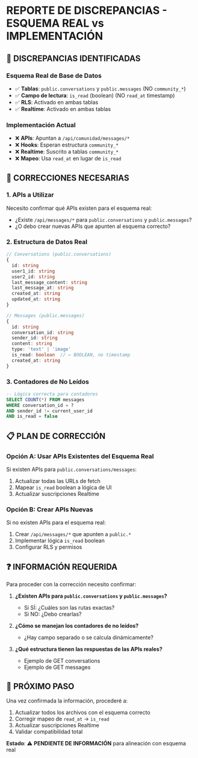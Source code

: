 # REPORTE DE DISCREPANCIAS - ESQUEMA REAL vs IMPLEMENTACIÓN

## 🚨 DISCREPANCIAS IDENTIFICADAS

### **Esquema Real de Base de Datos**
- ✅ **Tablas**: `public.conversations` y `public.messages` (NO `community_*`)
- ✅ **Campo de lectura**: `is_read` (boolean) (NO `read_at` timestamp)
- ✅ **RLS**: Activado en ambas tablas
- ✅ **Realtime**: Activado en ambas tablas

### **Implementación Actual**
- ❌ **APIs**: Apuntan a `/api/comunidad/messages/*` 
- ❌ **Hooks**: Esperan estructura `community_*`
- ❌ **Realtime**: Suscrito a tablas `community_*`
- ❌ **Mapeo**: Usa `read_at` en lugar de `is_read`

## 🔧 CORRECCIONES NECESARIAS

### **1. APIs a Utilizar**
Necesito confirmar qué APIs existen para el esquema real:
- ¿Existe `/api/messages/*` para `public.conversations` y `public.messages`?
- ¿O debo crear nuevas APIs que apunten al esquema correcto?

### **2. Estructura de Datos Real**
```typescript
// Conversations (public.conversations)
{
  id: string
  user1_id: string
  user2_id: string
  last_message_content: string
  last_message_at: string
  created_at: string
  updated_at: string
}

// Messages (public.messages)
{
  id: string
  conversation_id: string
  sender_id: string
  content: string
  type: 'text' | 'image'
  is_read: boolean  // ← BOOLEAN, no timestamp
  created_at: string
}
```

### **3. Contadores de No Leídos**
```sql
-- Lógica correcta para contadores
SELECT COUNT(*) FROM messages 
WHERE conversation_id = ? 
AND sender_id != current_user_id 
AND is_read = false
```

## 📋 PLAN DE CORRECCIÓN

### **Opción A: Usar APIs Existentes del Esquema Real**
Si existen APIs para `public.conversations/messages`:
1. Actualizar todas las URLs de fetch
2. Mapear `is_read` boolean a lógica de UI
3. Actualizar suscripciones Realtime

### **Opción B: Crear APIs Nuevas**
Si no existen APIs para el esquema real:
1. Crear `/api/messages/*` que apunten a `public.*`
2. Implementar lógica `is_read` boolean
3. Configurar RLS y permisos

## ❓ INFORMACIÓN REQUERIDA

Para proceder con la corrección necesito confirmar:

1. **¿Existen APIs para `public.conversations` y `public.messages`?**
   - Si SÍ: ¿Cuáles son las rutas exactas?
   - Si NO: ¿Debo crearlas?

2. **¿Cómo se manejan los contadores de no leídos?**
   - ¿Hay campo separado o se calcula dinámicamente?

3. **¿Qué estructura tienen las respuestas de las APIs reales?**
   - Ejemplo de GET conversations
   - Ejemplo de GET messages

## 🎯 PRÓXIMO PASO

Una vez confirmada la información, procederé a:
1. Actualizar todos los archivos con el esquema correcto
2. Corregir mapeo de `read_at` → `is_read`
3. Actualizar suscripciones Realtime
4. Validar compatibilidad total

**Estado**: ⚠️ **PENDIENTE DE INFORMACIÓN** para alineación con esquema real
